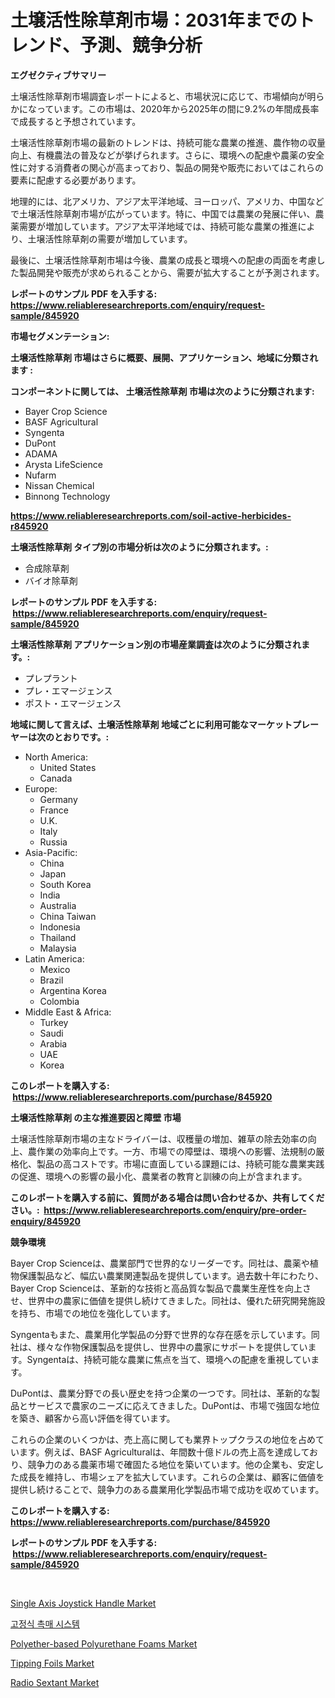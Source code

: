 <p><h1>土壌活性除草剤市場：2031年までのトレンド、予測、競争分析</h1></p><p><strong>エグゼクティブサマリー</strong></p>
<p><p>土壌活性除草剤市場調査レポートによると、市場状況に応じて、市場傾向が明らかになっています。この市場は、2020年から2025年の間に9.2%の年間成長率で成長すると予想されています。</p><p>土壌活性除草剤市場の最新のトレンドは、持続可能な農業の推進、農作物の収量向上、有機農法の普及などが挙げられます。さらに、環境への配慮や農薬の安全性に対する消費者の関心が高まっており、製品の開発や販売においてはこれらの要素に配慮する必要があります。</p><p>地理的には、北アメリカ、アジア太平洋地域、ヨーロッパ、アメリカ、中国などで土壌活性除草剤市場が広がっています。特に、中国では農業の発展に伴い、農薬需要が増加しています。アジア太平洋地域では、持続可能な農業の推進により、土壌活性除草剤の需要が増加しています。</p><p>最後に、土壌活性除草剤市場は今後、農業の成長と環境への配慮の両面を考慮した製品開発や販売が求められることから、需要が拡大することが予測されます。</p></p>
<p><strong>レポートのサンプル PDF を入手する: <a href="https://www.reliableresearchreports.com/enquiry/request-sample/845920">https://www.reliableresearchreports.com/enquiry/request-sample/845920</a></strong></p>
<p><strong>市場セグメンテーション:</strong></p>
<p><strong> 土壌活性除草剤 市場はさらに概要、展開、アプリケーション、地域に分類されます :</strong></p>
<p><strong>コンポーネントに関しては、 土壌活性除草剤 市場は次のように分類されます: &nbsp;</strong></p>
<p><ul><li>Bayer Crop Science</li><li>BASF Agricultural</li><li>Syngenta</li><li>DuPont</li><li>ADAMA</li><li>Arysta LifeScience</li><li>Nufarm</li><li>Nissan Chemical</li><li>Binnong Technology</li></ul></p>
<p><strong><a href="https://www.reliableresearchreports.com/soil-active-herbicides-r845920">https://www.reliableresearchreports.com/soil-active-herbicides-r845920</a></strong></p>
<p><strong> 土壌活性除草剤 タイプ別の市場分析は次のように分類されます。:</strong></p>
<p><ul><li>合成除草剤</li><li>バイオ除草剤</li></ul></p>
<p><strong>レポートのサンプル PDF を入手する: &nbsp;<a href="https://www.reliableresearchreports.com/enquiry/request-sample/845920">https://www.reliableresearchreports.com/enquiry/request-sample/845920</a></strong></p>
<p><strong> 土壌活性除草剤 アプリケーション別の市場産業調査は次のように分類されます。:</strong></p>
<p><ul><li>プレプラント</li><li>プレ・エマージェンス</li><li>ポスト・エマージェンス</li></ul></p>
<p><strong>地域に関して言えば、土壌活性除草剤 地域ごとに利用可能なマーケットプレーヤーは次のとおりです。:</strong></p>
<p><ul>
    <li>
        North America:
        <ul>
            <li>United States</li>
            <li>Canada</li>
        </ul>
    </li>
    <li>
        Europe:
        <ul>
            <li>Germany</li>
            <li>France</li>
            <li>U.K.</li>
            <li>Italy</li>
            <li>Russia</li>
        </ul>
    </li>
    <li>
        Asia-Pacific:
        <ul>
            <li>China</li>
            <li>Japan</li>
            <li>South Korea</li>
            <li>India</li>
            <li>Australia</li>
            <li>China Taiwan</li>
            <li>Indonesia</li>
            <li>Thailand</li>
            <li>Malaysia</li>
        </ul>
    </li>
    <li>
        Latin America:
        <ul>
            <li>Mexico</li>
            <li>Brazil</li>
            <li>Argentina Korea</li>
            <li>Colombia</li>
        </ul>
    </li>
    <li>
        Middle East & Africa:
        <ul>
            <li>Turkey</li>
            <li>Saudi</li>
            <li>Arabia</li>
            <li>UAE</li>
            <li>Korea</li>
        </ul>
    </li>
    </ul></p>
<p><strong>このレポートを購入する: &nbsp;<a href="https://www.reliableresearchreports.com/purchase/845920">https://www.reliableresearchreports.com/purchase/845920</a></strong></p>
<p><strong>土壌活性除草剤 の主な推進要因と障壁 市場</strong></p>
<p><p>土壌活性除草剤市場の主なドライバーは、収穫量の増加、雑草の除去効率の向上、農作業の効率向上です。一方、市場での障壁は、環境への影響、法規制の厳格化、製品の高コストです。市場に直面している課題には、持続可能な農業実践の促進、環境への影響の最小化、農業者の教育と訓練の向上が含まれます。</p></p>
<p><strong>このレポートを購入する前に、質問がある場合は問い合わせるか、共有してください。:&nbsp; <a href="https://www.reliableresearchreports.com/enquiry/pre-order-enquiry/845920">https://www.reliableresearchreports.com/enquiry/pre-order-enquiry/845920</a></strong></p>
<p><strong>競争環境</strong></p>
<p><p>Bayer Crop Scienceは、農業部門で世界的なリーダーです。同社は、農薬や植物保護製品など、幅広い農業関連製品を提供しています。過去数十年にわたり、Bayer Crop Scienceは、革新的な技術と高品質な製品で農業生産性を向上させ、世界中の農家に価値を提供し続けてきました。同社は、優れた研究開発施設を持ち、市場での地位を強化しています。</p><p>Syngentaもまた、農業用化学製品の分野で世界的な存在感を示しています。同社は、様々な作物保護製品を提供し、世界中の農家にサポートを提供しています。Syngentaは、持続可能な農業に焦点を当て、環境への配慮を重視しています。</p><p>DuPontは、農業分野での長い歴史を持つ企業の一つです。同社は、革新的な製品とサービスで農家のニーズに応えてきました。DuPontは、市場で強固な地位を築き、顧客から高い評価を得ています。</p><p>これらの企業のいくつかは、売上高に関しても業界トップクラスの地位を占めています。例えば、BASF Agriculturalは、年間数十億ドルの売上高を達成しており、競争力のある農薬市場で確固たる地位を築いています。他の企業も、安定した成長を維持し、市場シェアを拡大しています。これらの企業は、顧客に価値を提供し続けることで、競争力のある農業用化学製品市場で成功を収めています。</p></p>
<p><strong>このレポートを購入する: &nbsp; <a href="https://www.reliableresearchreports.com/purchase/845920">https://www.reliableresearchreports.com/purchase/845920</a></strong></p>
<p><strong>レポートのサンプル PDF を入手する: &nbsp;<a href="https://www.reliableresearchreports.com/enquiry/request-sample/845920">https://www.reliableresearchreports.com/enquiry/request-sample/845920</a></strong><strong></strong></p>
<p>&nbsp;</p>
<p><p><a href="https://github.com/bobicer/Market-Research-Report-List-3/blob/main/single-axis-joystick-handle-market.md">Single Axis Joystick Handle Market</a></p><p><a href="https://github.com/Tristiarton768456/Market-Research-Report-List-1/blob/main/971908241650.md">고정식 촉매 시스템</a></p><p><a href="https://noble-drawer-34c.notion.site/Polyether-based-Polyurethane-Foams-Market-Insights-into-Market-CAGR-Market-Trends-and-Growth-Stra-948502ba2d764208b7dc349401580e89">Polyether-based Polyurethane Foams Market</a></p><p><a href="https://issuu.com/reportprime-2/docs/tipping-foils-market-size-2030.pptx">Tipping Foils Market</a></p><p><a href="https://view.publitas.com/reportprime-1/radio-sextant-market-outlook-industry-overview-and-forecast-2024-to-2031/">Radio Sextant Market</a></p></p>